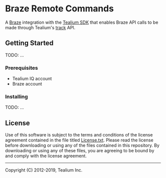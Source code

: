 # Braze Remote Commands

A [Braze](https://www.braze.com/docs/developer_guide/platform_integration_guides/android/initial_sdk_setup/android_sdk_integration/) integration with the [Tealium SDK](https://github.com/tealium/tealium-android) that enables Braze API calls to be made through Tealium's [track](https://docs.tealium.com/platforms/android/install/#track-events) API.

## Getting Started

TODO: ...

### Prerequisites

* Tealium IQ account
* Braze account 

### Installing

TODO: ...

## License

Use of this software is subject to the terms and conditions of the license agreement contained in the file titled [License.txt](License.txt). Please read the license before downloading or using any of the files contained in this repository. By downloading or using any of these files, you are agreeing to be bound by and comply with the license agreement.

___

Copyright (C) 2012-2019, Tealium Inc.
